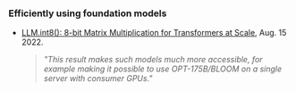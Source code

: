 
### Efficiently using foundation models

- [LLM.int8(): 8-bit Matrix Multiplication for Transformers at Scale](https://arxiv.org/pdf/2208.07339.pdf), Aug. 15 2022.
  > *"This result makes such models much more accessible, for example making it possible to use OPT-175B/BLOOM on a single server with consumer GPUs."*
